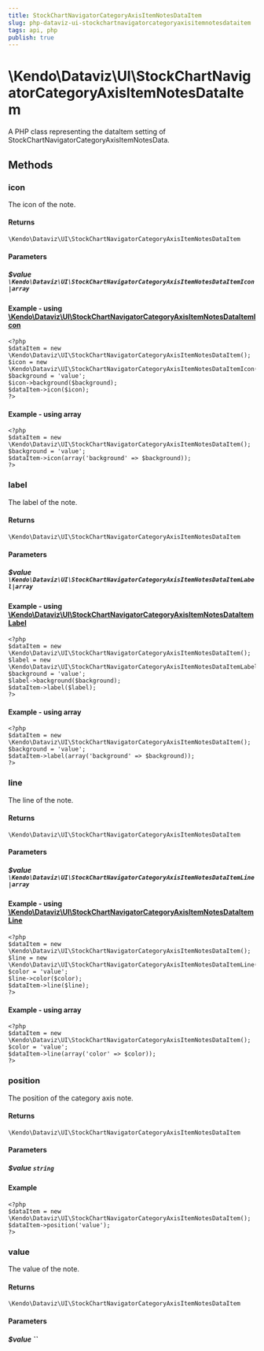 ```yaml
---
title: StockChartNavigatorCategoryAxisItemNotesDataItem
slug: php-dataviz-ui-stockchartnavigatorcategoryaxisitemnotesdataitem
tags: api, php
publish: true
---
```


# \Kendo\Dataviz\UI\StockChartNavigatorCategoryAxisItemNotesDataItem

A PHP class representing the dataItem setting of StockChartNavigatorCategoryAxisItemNotesData.


## Methods

### icon

The icon of the note.

#### Returns
`\Kendo\Dataviz\UI\StockChartNavigatorCategoryAxisItemNotesDataItem`

#### Parameters

##### $value `\Kendo\Dataviz\UI\StockChartNavigatorCategoryAxisItemNotesDataItemIcon|array`


#### Example - using [\Kendo\Dataviz\UI\StockChartNavigatorCategoryAxisItemNotesDataItemIcon](/api/wrappers/php/Kendo/Dataviz/UI/StockChartNavigatorCategoryAxisItemNotesDataItemIcon)
    <?php
    $dataItem = new \Kendo\Dataviz\UI\StockChartNavigatorCategoryAxisItemNotesDataItem();
    $icon = new \Kendo\Dataviz\UI\StockChartNavigatorCategoryAxisItemNotesDataItemIcon();
    $background = 'value';
    $icon->background($background);
    $dataItem->icon($icon);
    ?>

#### Example - using array

    <?php
    $dataItem = new \Kendo\Dataviz\UI\StockChartNavigatorCategoryAxisItemNotesDataItem();
    $background = 'value';
    $dataItem->icon(array('background' => $background));
    ?>

### label

The label of the note.

#### Returns
`\Kendo\Dataviz\UI\StockChartNavigatorCategoryAxisItemNotesDataItem`

#### Parameters

##### $value `\Kendo\Dataviz\UI\StockChartNavigatorCategoryAxisItemNotesDataItemLabel|array`


#### Example - using [\Kendo\Dataviz\UI\StockChartNavigatorCategoryAxisItemNotesDataItemLabel](/api/wrappers/php/Kendo/Dataviz/UI/StockChartNavigatorCategoryAxisItemNotesDataItemLabel)
    <?php
    $dataItem = new \Kendo\Dataviz\UI\StockChartNavigatorCategoryAxisItemNotesDataItem();
    $label = new \Kendo\Dataviz\UI\StockChartNavigatorCategoryAxisItemNotesDataItemLabel();
    $background = 'value';
    $label->background($background);
    $dataItem->label($label);
    ?>

#### Example - using array

    <?php
    $dataItem = new \Kendo\Dataviz\UI\StockChartNavigatorCategoryAxisItemNotesDataItem();
    $background = 'value';
    $dataItem->label(array('background' => $background));
    ?>

### line

The line of the note.

#### Returns
`\Kendo\Dataviz\UI\StockChartNavigatorCategoryAxisItemNotesDataItem`

#### Parameters

##### $value `\Kendo\Dataviz\UI\StockChartNavigatorCategoryAxisItemNotesDataItemLine|array`


#### Example - using [\Kendo\Dataviz\UI\StockChartNavigatorCategoryAxisItemNotesDataItemLine](/api/wrappers/php/Kendo/Dataviz/UI/StockChartNavigatorCategoryAxisItemNotesDataItemLine)
    <?php
    $dataItem = new \Kendo\Dataviz\UI\StockChartNavigatorCategoryAxisItemNotesDataItem();
    $line = new \Kendo\Dataviz\UI\StockChartNavigatorCategoryAxisItemNotesDataItemLine();
    $color = 'value';
    $line->color($color);
    $dataItem->line($line);
    ?>

#### Example - using array

    <?php
    $dataItem = new \Kendo\Dataviz\UI\StockChartNavigatorCategoryAxisItemNotesDataItem();
    $color = 'value';
    $dataItem->line(array('color' => $color));
    ?>

### position
The position of the category axis note.

#### Returns
`\Kendo\Dataviz\UI\StockChartNavigatorCategoryAxisItemNotesDataItem`

#### Parameters

##### $value `string`



#### Example 
    <?php
    $dataItem = new \Kendo\Dataviz\UI\StockChartNavigatorCategoryAxisItemNotesDataItem();
    $dataItem->position('value');
    ?>

### value
The value of the note.

#### Returns
`\Kendo\Dataviz\UI\StockChartNavigatorCategoryAxisItemNotesDataItem`

#### Parameters

##### $value ``



 
